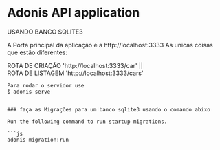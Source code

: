# Adonis API application

USANDO BANCO SQLITE3

A Porta principal da aplicação é a http://localhost:3333
As unicas coisas que estão diferentes:

ROTA DE CRIAÇÃO 'http://localhost:3333/car'  ||  
ROTA DE LISTAGEM 'http://localhost:3333/cars'
```
Para rodar o servidor use
$ adonis serve


### faça as Migrações para um banco sqlite3 usando o comando abixo

Run the following command to run startup migrations.

```js
adonis migration:run
```
